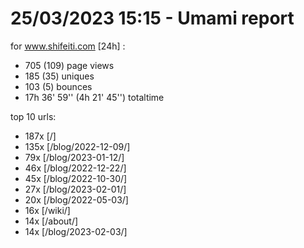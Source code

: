 # 25/03/2023 15:15 - Umami report
for www.shifeiti.com [24h] :

 - 705 (109) page views
 - 185 (35) uniques
 - 103 (5) bounces
 - 17h 36' 59'' (4h 21' 45'') totaltime


top 10 urls:
 - 187x [/]
 - 135x [/blog/2022-12-09/]
 - 79x [/blog/2023-01-12/]
 - 46x [/blog/2022-12-22/]
 - 45x [/blog/2022-10-30/]
 - 27x [/blog/2023-02-01/]
 - 20x [/blog/2022-05-03/]
 - 16x [/wiki/]
 - 14x [/about/]
 - 14x [/blog/2023-02-03/]


